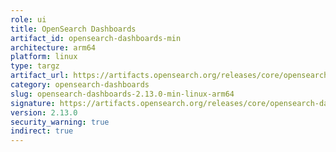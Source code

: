 ```yaml
---
role: ui
title: OpenSearch Dashboards
artifact_id: opensearch-dashboards-min
architecture: arm64
platform: linux
type: targz
artifact_url: https://artifacts.opensearch.org/releases/core/opensearch-dashboards/2.13.0/opensearch-dashboards-min-2.13.0-linux-arm64.tar.gz
category: opensearch-dashboards
slug: opensearch-dashboards-2.13.0-min-linux-arm64
signature: https://artifacts.opensearch.org/releases/core/opensearch-dashboards/2.13.0/opensearch-dashboards-min-2.13.0-linux-arm64.tar.gz.sig
version: 2.13.0
security_warning: true
indirect: true
---
```

